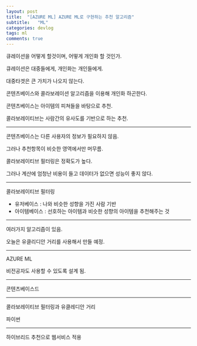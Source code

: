 ```yaml
---
layout: post
title:  "[AZURE ML] AZURE ML로 구현하는 추천 알고리즘"
subtitle:   "ML"
categories: devlog
tags: ml
comments: true
---
```


큐레이션을 어떻게 할것이며, 어떻게 개인화 할 것인가.

큐레이션은 대중들에게, 개인화는 개인들에게.

대중타겟은 큰 가치가 나오지 않는다.

콘텐츠베이스와 콜라보레이션 알고리즘을 이용해 개인화 하곤한다.

콘텐츠베이스는 아이템의 피쳐들을 바탕으로 추천.

콜라보레이티브는 사람간의 유사도를 기반으로 하는 추천.

---

콘텐츠베이스는 다른 사용자의 정보가 필요하지 않음. 

그러나 추천항목이 비슷한 영역에서만 머무름.

콜라보레이티브 필터링은 정확도가 높다.

그러나 계산에 엄청난 비용이 들고 데이터가 없으면 성능이 좋지 않다.

---

콜라보레이티브 필터링

- 유저베이스 : 나와 비슷한 성향을 가진 사람 기반
- 아이템베이스 : 선호하는 아이템과 비슷한 성향의 아이템을 추천해주는 것

---

여러가지 알고리즘이 있음.

오늘은 유클리디안 거리를 사용해서 만들 예정.

---

AZURE ML

비전공자도 사용할 수 있도록 설계 됨.

---

콘텐츠베이스드 

---

콜라보레이티브 필터링과 유클레디안 거리

파이썬

---

하이브리드 추천으로 웹서비스 적용

